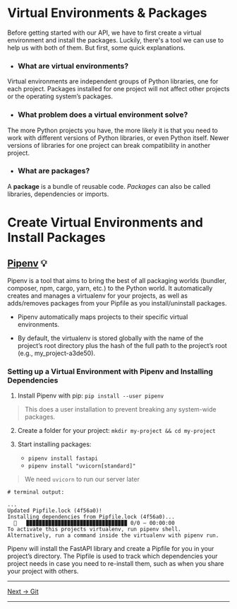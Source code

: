 # Virtual Environments & Packages

Before getting started with our API, we have to first create a virtual environment and install the packages. Luckily, there's a tool we can use to help us with both of them. But first, some quick explanations.

- ### What are virtual environments?

Virtual environments are independent groups of Python libraries, one for each project. Packages installed for one project will not affect other projects or the operating system’s packages.

- ### What problem does a virtual environment solve?

The more Python projects you have, the more likely it is that you need to work with different versions of Python libraries, or even Python itself. Newer versions of libraries for one project can break compatibility in another project.

- ### What are packages?

A **package** is a bundle of reusable code.
_Packages_ can also be called libraries, dependencies or imports.

# Create Virtual Environments and Install Packages

## [Pipenv](https://pipenv.pypa.io/en/latest/) 💡

Pipenv is a tool that aims to bring the best of all packaging worlds (bundler, composer, npm, cargo, yarn, etc.) to the Python world. It automatically creates and manages a virtualenv for your projects, as well as adds/removes packages from your Pipfile as you install/uninstall packages.

- Pipenv automatically maps projects to their specific virtual environments.

- By default, the virtualenv is stored globally with the name of the project’s root directory plus the hash of the full path to the project’s root (e.g., my_project-a3de50).

### Setting up a Virtual Environment with Pipenv and Installing Dependencies

1. Install Pipenv with pip: `pip install --user pipenv`

> This does a user installation to prevent breaking any system-wide packages.

2. Create a folder for your project: `mkdir my-project && cd my-project`

3. Start installing packages:

   - `pipenv install fastapi`
   - `pipenv install "uvicorn[standard]"`

> We need `uvicorn` to run our server later

```shell
# terminal output:

...
Updated Pipfile.lock (4f56a0)!
Installing dependencies from Pipfile.lock (4f56a0)...
  🐍   ▉▉▉▉▉▉▉▉▉▉▉▉▉▉▉▉▉▉▉▉▉▉▉▉▉▉▉▉▉▉▉▉ 0/0 — 00:00:00
To activate this projects virtualenv, run pipenv shell.
Alternatively, run a command inside the virtualenv with pipenv run.
```

Pipenv will install the FastAPI library and create a Pipfile for you in your project’s directory. The Pipfile is used to track which dependencies your project needs in case you need to re-install them, such as when you share your project with others.

---

[Next → Git](https://karlaevelize.github.io/fastapi-starter/docs/fastapi-starter/3-GIT)

---
